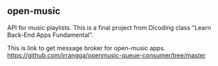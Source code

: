## open-music
API for music playlists. This is a final project from Dicoding class "Learn Back-End Apps Fundamental".  

This is link to get message broker for open-music apps.  
https://github.com/irrangga/openmusic-queue-consumer/tree/master
